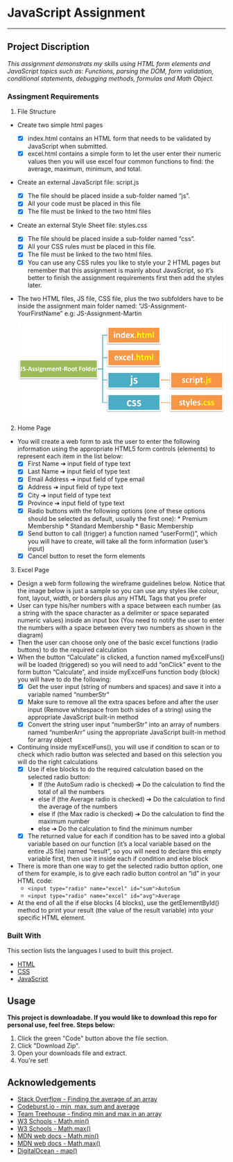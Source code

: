 # JavaScript Assignment
-----------------------

## Project Discription
*This assignment demonstrats my skills using HTML form elements and JavaScript topics such as: Functions, parsing the DOM, form validation, conditional statements, debugging methods, formulas and Math Object.*

### Assingment Requirements
1. File Structure

 * Create two simple html pages
   - [x] index.html contains an HTML form that needs to be validated by JavaScript when submitted.
   - [x] excel.html contains a simple form to let the user enter their numeric values then you will use
         excel four common functions to find: the average, maximum, minimum, and total.
 * Create an external JavaScript file: script.js
   - [x] The file should be placed inside a sub-folder named “js”.
   - [x] All your code must be placed in this file
   - [x] The file must be linked to the two html files
 * Create an external Style Sheet file: styles.css
   - [x] The file should be placed inside a sub-folder named “css”.
   - [x] All your CSS rules must be placed in this file.
   - [x] The file must be linked to the two html files.
   - [x] You can use any CSS rules you like to style your 2 HTML pages but remember that this
         assignment is mainly about JavaScript, so it’s better to finish the assignment requirements first
         then add the styles later.
 * The two HTML files, JS file, CSS file, plus the two subfolders have to be inside the assignment main
   folder named: “JS-Assignment-YourFirstName”
   e.g: JS-Assignment-Martin

   ![File structure](/img/dom.PNG)
2. Home Page

 * You will create a web form to ask the user to enter the following information using the appropriate
  HTML5 form controls (elements) to represent each item in the list below:
   - [x] First Name ➔ input field of type text
   - [x] Last Name ➔ input field of type text
   - [x] Email Address ➔ input field of type email
   - [x] Address ➔ input field of type text
   - [x] City ➔ input field of type text
   - [x] Province ➔ input field of type text
   - [x] Radio buttons with the following options (one of these options should be selected as default,
         usually the first one): 
           * Premium Membership
           * Standard Membership
           * Basic Membership
   - [x] Send button to call (trigger) a function named “userForm()”, which you will have to create, will
         take all the form information (user’s input)
   - [x] Cancel button to reset the form elements 

3. Excel Page

 * Design a web form following the wireframe guidelines below. Notice that the image below is just a
   sample so you can use any styles like colour, font, layout, width, or borders plus any HTML Tags that you
   prefer
 * User can type his/her numbers with a space between each number (as a string with the space
   character as a delimiter or space separated numeric values) inside an input box (You need to notify
   the user to enter the numbers with a space between every two numbers as shown in the diagram)
 * Then the user can choose only one of the basic excel functions (radio buttons) to do the required
   calculation 
 * When the button “Calculate” is clicked, a function named myExcelFuns() will be loaded (triggered) so
   you will need to add “onClick” event to the form button “Calculate”, and inside myExcelFuns function
   body (block) you will have to do the following:
   - [x] Get the user input (string of numbers and spaces) and save it into a variable named “numberStr”
   - [x] Make sure to remove all the extra spaces before and after the user input (Remove whitespace from
         both sides of a string) using the appropriate JavaScript built-in method
   - [x] Convert the string user input “numberStr” into an array of numbers named “numberArr” using the
         appropriate JavaScript built-in method for array object
 * Continuing inside myExcelFuns(), you will use if condition to scan or to check which radio button was
   selected and based on this selection you will do the right calculations
   - [x] Use if else blocks to do the required calculation based on the selected radio button:
       * If (the AutoSum radio is checked) ➔ Do the calculation to find the total of all the numbers
       * else if (the Average radio is checked) ➔ Do the calculation to find the average of the numbers
       * else if (the Max radio is checked) ➔ Do the calculation to find the maximum number
       * else ➔ Do the calculation to find the minimum number
   - [x] The returned value for each if condition has to be saved into a global variable based on our
         function (it’s a local variable based on the entire JS file) named “result”, so you will need to declare
         this empty variable first, then use it inside each if condition and else block
 *  There is more than one way to get the selected radio button option, one of them for example, is to
    give each radio button control an “id” in your HTML code:
    * `<input type="radio" name="excel" id="sum">AutoSum`
    * `<input type="radio" name="excel" id="avg">Average` 
 * At the end of all the if else blocks (4 blocks), use the getElementById() method to print your result (the
   value of the result variable) into your specific HTML element.


### Built With
This section lists the languages I used to built this project.
* [HTML](https://en.wikipedia.org/wiki/HTML)
* [CSS](https://en.wikipedia.org/wiki/CSS)
* [JavaScript](https://www.javascript.com/)

## Usage

**This project is downloadabe. If you would like to download this repo for personal use, feel free. Steps below:**

1. Click the green "Code" button above the file section.
2. Click "Download Zip".
3. Open your downloads file and extract.
4. You're set!

## Acknowledgements

* [Stack Overflow - Finding the average of an array](https://stackoverflow.com/questions/29544371/finding-the-average-of-an-array-using-js)
* [Codeburst.io - min, max, sum and average](https://codeburst.io/javascript-arrays-finding-the-minimum-maximum-sum-average-values-f02f1b0ce332)
* [Team Treehouse - finding min and max in an array](https://teamtreehouse.com/community/finding-average-minimum-and-maximum-value-in-an-array)
* [W3 Schools - Math.min()](https://www.w3schools.com/jsref/jsref_min.asp)
* [W3 Schools - Math.max()](https://www.w3schools.com/jsref/jsref_max.asp)
* [MDN web docs - Math.min()](https://developer.mozilla.org/en-US/docs/Web/JavaScript/Reference/Global_Objects/Math/min)
* [MDN web docs - Math.max()](https://developer.mozilla.org/en-US/docs/Web/JavaScript/Reference/Global_Objects/Math/max)
* [DigitalOcean - map()](https://www.digitalocean.com/community/tutorials/4-uses-of-javascripts-arraymap-you-should-know)